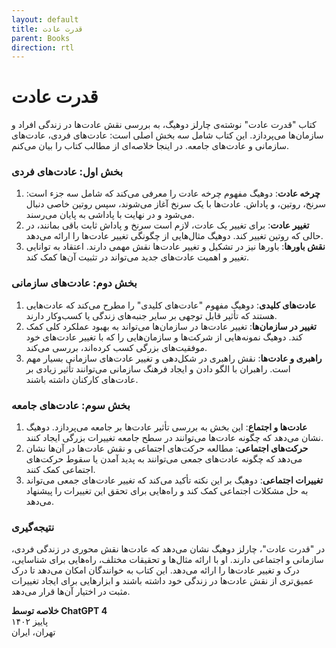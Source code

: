 ```yaml
---
layout: default
title: قدرت عادت
parent: Books
direction: rtl
---
```


# قدرت عادت
کتاب "قدرت عادت" نوشته‌ی چارلز دوهیگ، به بررسی نقش عادت‌ها در زندگی افراد و سازمان‌ها می‌پردازد. این کتاب شامل سه بخش اصلی است: عادت‌های فردی، عادت‌های سازمانی و عادت‌های جامعه. در اینجا خلاصه‌ای از مطالب کتاب را بیان می‌کنم.

### بخش اول: عادت‌های فردی

1. **چرخه عادت**: دوهیگ مفهوم چرخه عادت را معرفی می‌کند که شامل سه جزء است: سرنخ، روتین، و پاداش. عادت‌ها با یک سرنخ آغاز می‌شوند، سپس روتین خاصی دنبال می‌شود و در نهایت با پاداشی به پایان می‌رسند.
2. **تغییر عادت**: برای تغییر یک عادت، لازم است سرنخ و پاداش ثابت باقی بمانند، در حالی که روتین تغییر کند. دوهیگ مثال‌هایی از چگونگی تغییر عادت‌ها را ارائه می‌دهد.
3. **نقش باورها**: باورها نیز در تشکیل و تغییر عادت‌ها نقش مهمی دارند. اعتقاد به توانایی تغییر و اهمیت عادت‌های جدید می‌تواند در تثبیت آن‌ها کمک کند.

### بخش دوم: عادت‌های سازمانی

1. **عادت‌های کلیدی**: دوهیگ مفهوم "عادت‌های کلیدی" را مطرح می‌کند که عادت‌هایی هستند که تأثیر قابل توجهی بر سایر جنبه‌های زندگی یا کسب‌وکار دارند.
2. **تغییر در سازمان‌ها**: تغییر عادت‌ها در سازمان‌ها می‌تواند به بهبود عملکرد کلی کمک کند. دوهیگ نمونه‌هایی از شرکت‌ها و سازمان‌هایی را که با تغییر عادت‌های خود موفقیت‌های بزرگی کسب کرده‌اند، بررسی می‌کند.
3. **راهبری و عادت‌ها**: نقش راهبری در شکل‌دهی و تغییر عادت‌های سازمانی بسیار مهم است. راهبران با الگو دادن و ایجاد فرهنگ سازمانی می‌توانند تأثیر زیادی بر عادت‌های کارکنان داشته باشند.

### بخش سوم: عادت‌های جامعه

1. **عادت‌ها و اجتماع**: این بخش به بررسی تأثیر عادت‌ها بر جامعه می‌پردازد. دوهیگ نشان می‌دهد که چگونه عادت‌ها می‌توانند در سطح جامعه تغییرات بزرگی ایجاد کنند.
2. **حرکت‌های اجتماعی**: مطالعه حرکت‌های اجتماعی و نقش عادت‌ها در آن‌ها نشان می‌دهد که چگونه عادت‌های جمعی می‌توانند به پدید آمدن یا سقوط حرکت‌های اجتماعی کمک کنند.
3. **تغییرات اجتماعی**: دوهیگ بر این نکته تأکید می‌کند که تغییر عادت‌های جمعی می‌تواند به حل مشکلات اجتماعی کمک کند و راه‌هایی برای تحقق این تغییرات را پیشنهاد می‌دهد.

### نتیجه‌گیری
در "قدرت عادت"، چارلز دوهیگ نشان می‌دهد که عادت‌ها نقش محوری در زندگی فردی، سازمانی و اجتماعی دارند. او با ارائه مثال‌ها و تحقیقات مختلف، راه‌هایی برای شناسایی، درک و تغییر عادت‌ها را ارائه می‌دهد. این کتاب به خوانندگان امکان می‌دهد تا درک عمیق‌تری از نقش عادت‌ها در زندگی خود داشته باشند و ابزارهایی برای ایجاد تغییرات مثبت در اختیار آن‌ها قرار می‌دهد.

**خلاصه توسط ChatGPT 4**  
پاییز ۱۴۰۲  
تهران، ایران
